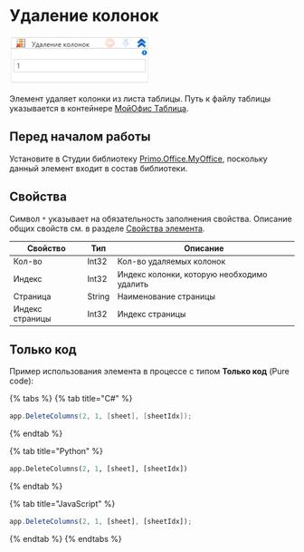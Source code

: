 # Удаление колонок

![](<../../../../.gitbook/assets/image (515).png>)

Элемент удаляет колонки из листа таблицы. Путь к файлу таблицы указывается в контейнере [МойОфис Таблица](https://docs.primo-rpa.ru/primo-rpa/g_elements/el_extra/els_myoffice/els_table/el_table_app).


## Перед началом работы

Установите в Студии библиотеку [Primo.Office.MyOffice](https://docs.primo-rpa.ru/primo-rpa/g_elements/el_extra/els_myoffice), поскольку данный элемент входит в состав библиотеки. 

## Свойства
Символ `*` указывает на обязательность заполнения свойства. Описание общих свойств см. в разделе [Свойства элемента](https://docs.primo-rpa.ru/primo-rpa/primo-studio/process/elements#svoistva-elementa).

| Свойство        | Тип    | Описание                                   |
| --------------- | ------ | ------------------------------------------ |
| Кол-во          | Int32  | Кол-во удаляемых колонок                   |
| Индекс          | Int32  | Индекс колонки, которую необходимо удалить |
| Страница        | String | Наименование страницы                      |
| Индекс страницы | Int32  | Индекс страницы                            |

## Только код

Пример использования элемента в процессе с типом **Только код** (Pure code):

{% tabs %}
{% tab title="C#" %}
```csharp
app.DeleteColumns(2, 1, [sheet], [sheetIdx]);
```
{% endtab %}

{% tab title="Python" %}
```python
app.DeleteColumns(2, 1, [sheet], [sheetIdx])
```
{% endtab %}

{% tab title="JavaScript" %}
```javascript
app.DeleteColumns(2, 1, [sheet], [sheetIdx]);
```
{% endtab %}
{% endtabs %}
